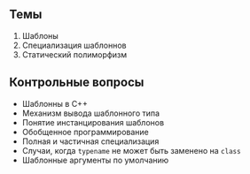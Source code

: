## Темы
1. Шаблоны
1. Специализация шаблоннов
1. Статический полиморфизм

## Контрольные вопросы
* Шаблонны в С++
* Механизм вывода шаблонного типа
* Понятие инстанцирования шаблонов
* Обобщенное программирование
* Полная и частичная специализация 
* Случаи, когда `typename` не может быть заменено на `class`
* Шаблонные аргументы по умолчанию
